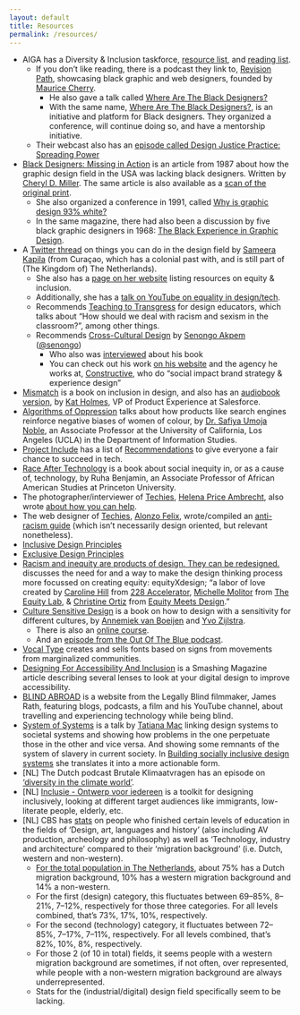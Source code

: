 ```yaml
---
layout: default
title: Resources
permalink: /resources/
---
```


- AIGA has a Diversity & Inclusion taskforce, [resource list](https://www.aiga.org/aiga/content/tools-and-resources/diversity-and-inclusion/diversity--inclusion-initiative/), and [reading list](https://www.aiga.org/aiga/content/tools-and-resources/diversity-and-inclusion/diversity-inclusion-learning-basics/).
    - If you don’t like reading, there is a podcast they link to, [Revision Path](https://revisionpath.com/), showcasing black graphic and web designers, founded by [Maurice Cherry](https://mauricecherry.com/).
        - He also gave a talk called [Where Are The Black Designers?](https://www.youtube.com/watch?v=eBuFCkmyYuA)
        - With the same name, [Where Are The Black Designers?](https://wherearetheblackdesigners.com/), is an initiative and platform for Black designers. They organized a conference, will continue doing so, and have a mentorship initiative.
    - Their webcast also has an [episode called Design Justice Practice: Spreading Power](https://www.aiga.org/aiga/content/why-design/design-for-good/design-for-good-webcast-series-episode-five/)
- [Black Designers: Missing in Action](https://www.printmag.com/design-culture-2/history-2/blacks-in-design-1987/) is an article from 1987 about how the graphic design field in the USA was lacking black designers. Written by [Cheryl D. Miller](https://www.aiga.org/diversity-inclusion-design-journeys-essay-cheryl-d-miller). The same article is also available as a [scan of the original print](https://www.scribd.com/document/287765658/Black-Designers-Missing-in-Action-by-Cheryl-D-Miller).
    - She also organized a conference in 1991, called [Why is graphic design 93% white?](https://www.aiga.org/aiga/content/tools-and-resources/diversity-and-inclusion/why-is-graphic-design-93-white/)
    - In the same magazine, there had also been a discussion by five black graphic designers in 1968: [The Black Experience in Graphic Design](https://www.printmag.com/design-culture-2/history-2/the-black-experience-1968/).
- A [Twitter thread](https://threadreaderapp.com/thread/1267160838911201281.html) on things you can do in the design field by [Sameera Kapila](https://samkapila.com/) (from Curaçao, which has a colonial past with, and is still part of (The Kingdom of) The Netherlands).
    - She also has a [page on her website](https://samkapila.com/inclusion/) listing resources on equity & inclusion.
    - Additionally, she has a [talk on YouTube on equality in design/tech](https://www.youtube.com/watch?v=5pj8E-XbRzE).
    - Recommends [Teaching to Transgress](https://www.goodreads.com/book/show/27091.Teaching_to_Transgress) for design educators, which talks about “How should we deal with racism and sexism in the classroom?”, among other things.
    - Recommends [Cross-Cultural Design](https://abookapart.com/products/cross-cultural-design) by [Senongo Akpem](https://senongo.net) ([@senongo](https://twitter.com/senongo))
        - Who also was [interviewed](https://ux.shopify.com/challenging-assumptions-and-designing-across-cultures-23a9fadd69f5) about his book
        - You can check out his work [on his website](https://senongo.net/) and the agency he works at, [Constructive](https://constructive.co/), who do “social impact brand strategy & experience design”
- [Mismatch](https://mitpress.mit.edu/books/mismatch) is a book on inclusion in design, and also has an [audiobook version](https://mismatch.design/stories/2020/01/29/mismatch-audiobook-now-available/), by [Kat Holmes](https://katholmesdesign.com/), VP of Product Experience at Salesforce.
- [Algorithms of Oppression](https://nyupress.org/9781479837243/algorithms-of-oppression/) talks about how products like search engines reinforce negative biases of women of colour, by [Dr. Safiya Umoja Noble](https://safiyaunoble.com/), an Associate Professor at the University of California, Los Angeles (UCLA) in the Department of Information Studies.
- [Project Include](https://projectinclude.org/) has a list of [Recommendations](https://projectinclude.org/recommendations/) to give everyone a fair chance to succeed in tech.
- [Race After Technology](https://www.ruhabenjamin.com/race-after-technology) is a book about social inequity in, or as a cause of, technology, by Ruha Benjamin, an Associate Professor of African American Studies at Princeton University.
- The photographer/interviewer of [Techies](https://www.notion.so/fmjansen/Draft-Diversity-anti-racism-and-inclusion-in-design-91c0518dc44b461991a07d171bb70d79#6499be7bc2974ec6868abf75755fcc8a), [Helena Price Ambrecht](https://twitter.com/helena), also wrote [about how you can help](https://medium.com/techies-project/techies-project-how-you-can-help-a494284ca7d6).
- The web designer of [Techies](https://www.notion.so/fmjansen/Draft-Diversity-anti-racism-and-inclusion-in-design-91c0518dc44b461991a07d171bb70d79#6499be7bc2974ec6868abf75755fcc8a), [Alonzo Felix](https://twitter.com/alonzofelix), wrote/compiled an [anti-racism guide](https://www.notion.so/Anti-racism-Guide-31ae62793b684ea1bdddefe8cfa84c19) (which isn’t necessarily design oriented, but relevant nonetheless).
- [Inclusive Design Principles](https://inclusivedesignprinciples.org/)
- [Exclusive Design Principles](https://exclusive-design.vasilis.nl/)
- [Racism and inequity are products of design. They can be redesigned.](https://medium.com/equity-design/racism-and-inequity-are-products-of-design-they-can-be-redesigned-12188363cc6a) discusses the need for and a way to make the design thinking process more focussed on creating equity: equityXdesign; “a labor of love created by [Caroline Hill](https://www.linkedin.com/in/carolineinezhill/) from [228 Accelerator](https://www.228accelerator.com/), [Michelle Molitor](https://www.linkedin.com/in/michelle-molitor-3a16638/) from [The Equity Lab](https://www.theequitylab.org/), & [Christine Ortiz](https://www.linkedin.com/in/christinemortiz/) from [Equity Meets Design](http://equitymeetsdesign.com/).”
- [Culture Sensitive Design](https://www.bispublishers.com/culture-sensitive-design.html) is a book on how to design with a sensitivity for different cultures, by [Annemiek van Boeijen](https://www.tudelft.nl/en/ide/about-ide/people/boeijen-agc-van/) and [Yvo Zijlstra](https://www.linkedin.com/in/yvo-zijlstra-49615b54/?originalSubdomain=nl).
    - There is also an [online course](https://online-learning.tudelft.nl/courses/culture-sensitive-design/).
    - And an [episode from the Out Of The Blue podcast](https://www.tudelft.nl/io/delft-design-stories/out-of-the-blue/).
- [Vocal Type](https://www.vocaltype.co) creates and sells fonts based on signs from movements from marginalized communities.
- [Designing For Accessibility And Inclusion](https://www.smashingmagazine.com/2018/04/designing-accessibility-inclusion/) is a Smashing Magazine article describing several lenses to look at your digital design to improve accessibility.
- [BLIND ABROAD](https://www.blindabroad.com/) is a website from the Legally Blind filmmaker, James Rath, featuring blogs, podcasts, a film and his YouTube channel, about travelling and experiencing technology while being blind.
- [System of Systems](https://www.youtube.com/watch?v=TzGfBV67Tac) is a talk by [Tatiana Mac](https://tatianamac.com/) linking design systems to societal systems and showing how problems in the one perpetuate those in the other and vice versa. And showing some remnants of the system of slavery in current society. In [Building socially inclusive design systems](https://areena.yle.fi/1-50271945) she translates it into a more actionable form.
- [NL] The Dutch podcast Brutale Klimaatvragen has an episode on [‘diversity in the climate world’](https://open.spotify.com/episode/3XFQtaj9XcddqxHKQY67yQ?si=dKFcUlCQQOKGlsfioriFAg).
- [NL] [Inclusie - Ontwerp voor iedereen](https://inclusie.gebruikercentraal.nl/) is a toolkit for designing inclusively, looking at different target audiences like immigrants, low-literate people, elderly, etc.
- [NL] CBS has [stats](https://opendata.cbs.nl/statline/#/CBS/nl/dataset/82816NED/table?dl=3AEFE) on people who finished certain levels of education in the fields of ‘Design, art, languages and history’ (also including AV production, archeology and philosophy) as well as ‘Technology, industry and architecture’ compared to their ‘migration background’ (i.e. Dutch, western and non-western).
    - [For the total population in The Netherlands](https://opendata.cbs.nl/#/CBS/nl/dataset/37325/table?dl=3AEFD), about 75% has a Dutch migration background, 10% has a western migration background and 14% a non-western.
    - For the first (design) category, this fluctuates between 69–85%, 8–21%, 7–12%, respectively for those three categories. For all levels combined, that’s 73%, 17%, 10%, respectively.
    - For the second (technology) category, it fluctuates between 72–85%, 7–17%, 7–11%, respectively. For all levels combined, that’s 82%, 10%, 8%, respectively.
    - For those 2 (of 10 in total) fields, it seems people with a western migration background are sometimes, if not often, over represented, while people with a non-western migration background are always underrepresented.
    - Stats for the (industrial/digital) design field specifically seem to be lacking.
